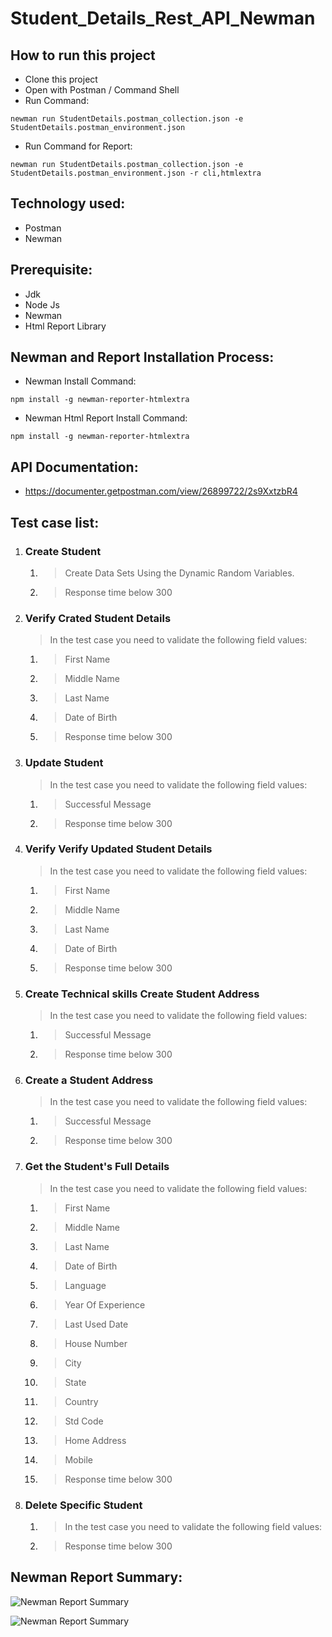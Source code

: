 # Student_Details_Rest_API_Newman

## How to run this project
- Clone this project
- Open with Postman / Command Shell
- Run Command:  
```console 
newman run StudentDetails.postman_collection.json -e StudentDetails.postman_environment.json 
```
- Run Command for Report: 
```console 
newman run StudentDetails.postman_collection.json -e StudentDetails.postman_environment.json -r cli,htmlextra
```

## Technology used:
- Postman
- Newman

## Prerequisite:
- Jdk
- Node Js
- Newman
- Html Report Library

## Newman and Report Installation Process:
- Newman Install Command:
```console
npm install -g newman-reporter-htmlextra
```
- Newman Html Report Install Command:
```console
npm install -g newman-reporter-htmlextra
```

## API Documentation:
- https://documenter.getpostman.com/view/26899722/2s9XxtzbR4

## Test case list:
1. ### Create Student
	1. > Create Data Sets Using the Dynamic Random Variables.
  	2. > Response time below 300 

2. ### Verify Crated Student Details
	> In the test case you need to validate the following field values:
 	1. > First Name
 	2. > Middle Name
 	3. > Last Name
 	4. > Date of Birth
 	5. > Response time below 300 

3. ### Update Student
	> In the test case you need to validate the following field values:
 	1. > Successful Message
  	2. > Response time below 300
  
4. ### Verify Verify Updated Student Details
	> In the test case you need to validate the following field values:
	1. > First Name
 	2. > Middle Name
	3. > Last Name
 	4. > Date of Birth
  	5. > Response time below 300 

5. ### Create Technical skills Create Student Address
	> In the test case you need to validate the following field values:
	1. > Successful Message
  	2. > Response time below 300 

6. ### Create a Student Address
	> In the test case you need to validate the following field values:
	1. > Successful Message
  	2. > Response time below 300 

7. ### Get the Student's Full Details
	> In the test case you need to validate the following field values:
	1. > First Name
	2. > Middle Name
	3. > Last Name
	4. > Date of Birth
	5. > Language
	6. > Year Of Experience
	7. > Last Used Date
	8. > House Number
	9. > City
	10. > State
	11. > Country
	12. > Std Code
	13. > Home Address
	14. > Mobile
  	15. > Response time below 300 

8. ### Delete Specific Student
	1. > In the test case you need to validate the following field values:
	2. > Response time below 300 

## Newman Report Summary:
![Newman Report Summary](https://github.com/ManikHossain27/Student_Details_Rest_API_Newman/assets/131261253/109fcc47-5831-4746-bf68-40b6367abbf0)

![Newman Report Summary](https://github.com/ManikHossain27/Student_Details_Rest_API_Newman/assets/131261253/d7f09930-6197-4cb6-945f-85df43a888ac)

